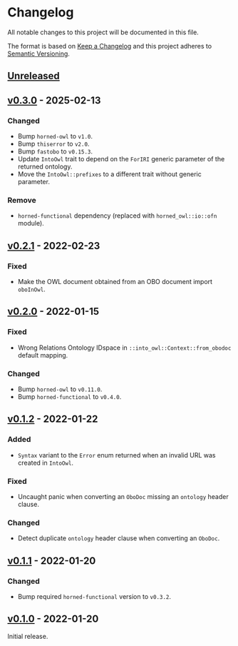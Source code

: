 # Changelog
All notable changes to this project will be documented in this file.

The format is based on [Keep a Changelog](http://keepachangelog.com/en/1.0.0/)
and this project adheres to [Semantic Versioning](http://semver.org/spec/v2.0.0.html).


## [Unreleased]

[Unreleased]: https://github.com/fastobo/fastobo-owl/compare/v0.3.0...HEAD


## [v0.3.0] - 2025-02-13

[v0.3.0]: https://github.com/fastobo/fastobo-owl/compare/v0.2.1...v0.3.0

### Changed
- Bump `horned-owl` to `v1.0`.
- Bump `thiserror` to `v2.0`.
- Bump `fastobo` to `v0.15.3`.
- Update `IntoOwl` trait to depend on the `ForIRI` generic parameter of the returned ontology.
- Move the `IntoOwl::prefixes` to a different trait without generic parameter.

### Remove
- `horned-functional` dependency (replaced with `horned_owl::io::ofn` module).


## [v0.2.1] - 2022-02-23

[v0.2.1]: https://github.com/fastobo/fastobo-owl/compare/v0.2.0...v0.2.1

### Fixed
- Make the OWL document obtained from an OBO document import `oboInOwl`.


## [v0.2.0] - 2022-01-15

[v0.2.0]: https://github.com/fastobo/fastobo-owl/compare/v0.1.2...v0.2.0

### Fixed
- Wrong Relations Ontology IDspace in `::into_owl::Context::from_obodoc` default mapping.

### Changed
- Bump `horned-owl` to `v0.11.0`.
- Bump `horned-functional` to `v0.4.0`.


## [v0.1.2] - 2022-01-22

[v0.1.2]: https://github.com/fastobo/fastobo-owl/compare/v0.1.1...v0.1.2

### Added
- `Syntax` variant to the `Error` enum returned when an invalid URL was created in `IntoOwl`.

### Fixed
- Uncaught panic when converting an `OboDoc` missing an `ontology` header clause.

### Changed
- Detect duplicate `ontology` header clause when converting an `OboDoc`.


## [v0.1.1] - 2022-01-20

[v0.1.1]: https://github.com/fastobo/fastobo-owl/compare/v0.1.0...v0.1.1

### Changed
- Bump required `horned-functional` version to `v0.3.2`.


## [v0.1.0] - 2022-01-20

[v0.1.0]: https://github.com/fastobo/fastobo-owl/compare/836b59e...v0.1.0

Initial release.
